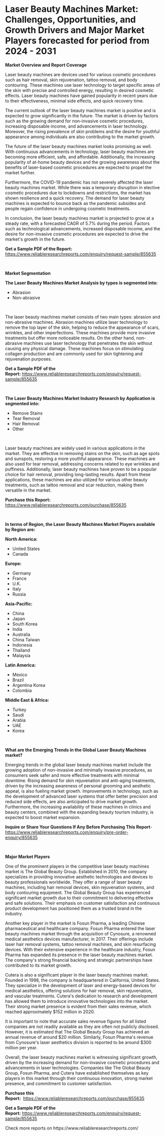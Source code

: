 <p><h1>Laser Beauty Machines Market: Challenges, Opportunities, and Growth Drivers and Major Market Players forecasted for period from 2024 - 2031</h1></p><p><strong>Market Overview and Report Coverage</strong></p>
<p><p>Laser beauty machines are devices used for various cosmetic procedures such as hair removal, skin rejuvenation, tattoo removal, and body contouring. These machines use laser technology to target specific areas of the skin with precise and controlled energy, resulting in desired cosmetic effects. Laser beauty machines have gained popularity in recent years due to their effectiveness, minimal side effects, and quick recovery time.</p><p>The current outlook of the laser beauty machines market is positive and is expected to grow significantly in the future. The market is driven by factors such as the growing demand for non-invasive cosmetic procedures, increasing disposable income, and advancements in laser technology. Moreover, the rising prevalence of skin problems and the desire for youthful appearance among individuals are also contributing to the market growth.</p><p>The future of the laser beauty machines market looks promising as well. With continuous advancements in technology, laser beauty machines are becoming more efficient, safe, and affordable. Additionally, the increasing popularity of at-home beauty devices and the growing awareness about the benefits of laser-based cosmetic procedures are expected to propel the market further.</p><p>Furthermore, the COVID-19 pandemic has not severely affected the laser beauty machines market. While there was a temporary disruption in elective cosmetic procedures due to lockdowns and restrictions, the market has shown resilience and a quick recovery. The demand for laser beauty machines is expected to bounce back as the pandemic subsides and people regain confidence in undergoing cosmetic treatments.</p><p>In conclusion, the laser beauty machines market is projected to grow at a steady rate, with a forecasted CAGR of 5.7% during the period. Factors such as technological advancements, increased disposable income, and the desire for non-invasive cosmetic procedures are expected to drive the market's growth in the future.</p></p>
<p><strong>Get a Sample PDF of the Report:</strong> <a href="https://www.reliableresearchreports.com/enquiry/request-sample/855635">https://www.reliableresearchreports.com/enquiry/request-sample/855635</a></p>
<p>&nbsp;</p>
<p><strong>Market Segmentation</strong></p>
<p><strong>The Laser Beauty Machines Market Analysis by types is segmented into:</strong></p>
<p><ul><li>Abrasion</li><li>Non-abrasive</li></ul></p>
<p>&nbsp;</p>
<p><p>The laser beauty machines market consists of two main types: abrasion and non-abrasive machines. Abrasion machines utilize laser technology to remove the top layer of the skin, helping to reduce the appearance of scars, wrinkles, and other imperfections. These machines provide more invasive treatments but offer more noticeable results. On the other hand, non-abrasive machines use laser technology that penetrates the skin without causing any physical damage. These machines focus on stimulating collagen production and are commonly used for skin tightening and rejuvenation purposes.</p></p>
<p><strong>Get a Sample PDF of the Report:</strong>&nbsp;<a href="https://www.reliableresearchreports.com/enquiry/request-sample/855635">https://www.reliableresearchreports.com/enquiry/request-sample/855635</a></p>
<p>&nbsp;</p>
<p><strong>The Laser Beauty Machines Market Industry Research by Application is segmented into:</strong></p>
<p><ul><li>Remove Stains</li><li>Tear Removal</li><li>Hair Removal</li><li>Other</li></ul></p>
<p>&nbsp;</p>
<p><p>Laser beauty machines are widely used in various applications in the market. They are effective in removing stains on the skin, such as age spots and sunspots, restoring a more youthful appearance. These machines are also used for tear removal, addressing concerns related to eye wrinkles and puffiness. Additionally, laser beauty machines have proven to be a popular choice for hair removal, providing long-lasting results. Apart from these applications, these machines are also utilized for various other beauty treatments, such as tattoo removal and scar reduction, making them versatile in the market.</p></p>
<p><strong>Purchase this Report:</strong>&nbsp; <a href="https://www.reliableresearchreports.com/purchase/855635">https://www.reliableresearchreports.com/purchase/855635</a></p>
<p>&nbsp;</p>
<p><strong>In terms of Region, the Laser Beauty Machines Market Players available by Region are:</strong></p>
<p>
    <p> <strong> North America: </strong>
        <ul>
            <li>United States</li>
            <li>Canada</li>
        </ul>
        </p> 
    <p> <strong> Europe: </strong>
        <ul>
            <li>Germany</li>
            <li>France</li>
            <li>U.K.</li>
            <li>Italy</li>
            <li>Russia</li>
        </ul>
        </p> 
    <p> <strong> Asia-Pacific: </strong>
        <ul>
            <li>China</li>
            <li>Japan</li>
            <li>South Korea</li>
            <li>India</li>
            <li>Australia</li>
            <li>China Taiwan</li>
            <li>Indonesia</li>
            <li>Thailand</li>
            <li>Malaysia</li>
        </ul>
        </p> 
    <p> <strong> Latin America: </strong>
        <ul>
            <li>Mexico</li>
            <li>Brazil</li>
            <li>Argentina Korea</li>
            <li>Colombia</li>
        </ul>
        </p> 
    <p> <strong> Middle East & Africa: </strong>
        <ul>
            <li>Turkey</li>
            <li>Saudi</li>
            <li>Arabia</li>
            <li>UAE</li>
            <li>Korea</li>
        </ul>
    </p>
    </p>
<p>&nbsp;</p>
<p><strong>What are the Emerging Trends in the Global Laser Beauty Machines market?</strong></p>
<p><p>Emerging trends in the global laser beauty machines market include the growing adoption of non-invasive and minimally invasive procedures, as consumers seek safer and more effective treatments with minimal downtime. Rising demand for skin rejuvenation and anti-aging treatments, driven by the increasing awareness of personal grooming and aesthetic appeal, is also fueling market growth. Improvements in technology, such as the development of advanced laser systems that offer better precision and reduced side effects, are also anticipated to drive market growth. Furthermore, the increasing availability of these machines in clinics and beauty centers, combined with the expanding beauty tourism industry, is expected to boost market expansion.</p></p>
<p><strong>Inquire or Share Your Questions If Any Before Purchasing This Report</strong>- <a href="https://www.reliableresearchreports.com/enquiry/pre-order-enquiry/855635">https://www.reliableresearchreports.com/enquiry/pre-order-enquiry/855635</a></p>
<p>&nbsp;</p>
<p><strong>Major Market Players</strong></p>
<p><p>One of the prominent players in the competitive laser beauty machines market is The Global Beauty Group. Established in 2010, the company specializes in providing innovative aesthetic technologies and devices to beauty professionals worldwide. They offer a range of laser beauty machines, including hair removal devices, skin rejuvenation systems, and body contouring equipment. The Global Beauty Group has experienced significant market growth due to their commitment to delivering effective and safe solutions. Their emphasis on customer satisfaction and continuous product development has positioned them as a trusted brand in the industry.</p><p>Another key player in the market is Fosun Pharma, a leading Chinese pharmaceutical and healthcare company. Fosun Pharma entered the laser beauty machines market through the acquisition of Cynosure, a renowned medical aesthetics devices manufacturer, in 2017. Their offerings include laser hair removal systems, tattoo removal machines, and skin resurfacing devices. With their extensive experience in the healthcare industry, Fosun Pharma has expanded its presence in the laser beauty machines market. The company's strong financial backing and strategic partnerships have contributed to its market growth.</p><p>Cutera is also a significant player in the laser beauty machines market. Founded in 1998, the company is headquartered in California, United States. They specialize in the development of laser and energy-based devices for medical aesthetics, offering solutions for hair removal, skin rejuvenation, and vascular treatments. Cutera's dedication to research and development has allowed them to introduce innovative technologies into the market. Their strong market presence is evident from their sales revenue, which reached approximately $152 million in 2020.</p><p>It is important to note that accurate sales revenue figures for all listed companies are not readily available as they are often not publicly disclosed. However, it is estimated that The Global Beauty Group has achieved an annual revenue of around $20 million. Similarly, Fosun Pharma's revenue from Cynosure's laser aesthetics division is reported to be around $300 million per year.</p><p>Overall, the laser beauty machines market is witnessing significant growth, driven by the increasing demand for non-invasive cosmetic procedures and advancements in laser technologies. Companies like The Global Beauty Group, Fosun Pharma, and Cutera have established themselves as key players in this market through their continuous innovation, strong market presence, and commitment to customer satisfaction.</p></p>
<p><strong>Purchase this Report:</strong>&nbsp;&nbsp;<a href="https://www.reliableresearchreports.com/purchase/855635">https://www.reliableresearchreports.com/purchase/855635</a></p>
<p></p>
<p><strong>Get a Sample PDF of the Report:</strong>&nbsp;<a href="https://www.reliableresearchreports.com/enquiry/request-sample/855635">https://www.reliableresearchreports.com/enquiry/request-sample/855635</a></p>
<p>Check more reports on https://www.reliableresearchreports.com/</p>
